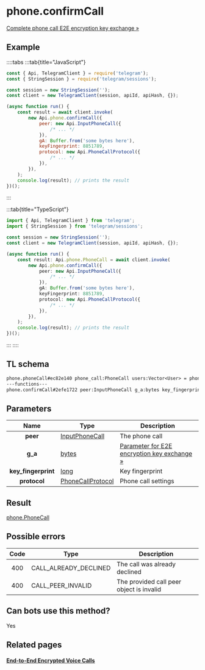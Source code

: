# phone.confirmCall

[Complete phone call E2E encryption key exchange »](https://core.telegram.org/api/end-to-end/voice-calls)

## Example

::::tabs
:::tab{title="JavaScript"}

```js
const { Api, TelegramClient } = require('telegram');
const { StringSession } = require('telegram/sessions');

const session = new StringSession('');
const client = new TelegramClient(session, apiId, apiHash, {});

(async function run() {
    const result = await client.invoke(
        new Api.phone.confirmCall({
            peer: new Api.InputPhoneCall({
                /* ... */
            }),
            gA: Buffer.from('some bytes here'),
            keyFingerprint: 8851789,
            protocol: new Api.PhoneCallProtocol({
                /* ... */
            }),
        }),
    );
    console.log(result); // prints the result
})();
```

:::

:::tab{title="TypeScript"}

```ts
import { Api, TelegramClient } from 'telegram';
import { StringSession } from 'telegram/sessions';

const session = new StringSession('');
const client = new TelegramClient(session, apiId, apiHash, {});

(async function run() {
    const result: Api.phone.PhoneCall = await client.invoke(
        new Api.phone.confirmCall({
            peer: new Api.InputPhoneCall({
                /* ... */
            }),
            gA: Buffer.from('some bytes here'),
            keyFingerprint: 8851789,
            protocol: new Api.PhoneCallProtocol({
                /* ... */
            }),
        }),
    );
    console.log(result); // prints the result
})();
```

:::
::::

## TL schema

```txt
phone.phoneCall#ec82e140 phone_call:PhoneCall users:Vector<User> = phone.PhoneCall;
---functions---
phone.confirmCall#2efe1722 peer:InputPhoneCall g_a:bytes key_fingerprint:long protocol:PhoneCallProtocol = phone.PhoneCall;
```

## Parameters

|        Name         | Type                                                                  | Description                                                                                         |
| :-----------------: | --------------------------------------------------------------------- | --------------------------------------------------------------------------------------------------- |
|      **peer**       | [InputPhoneCall](https://core.telegram.org/type/InputPhoneCall)       | The phone call                                                                                      |
|       **g_a**       | [bytes](https://core.telegram.org/type/bytes)                         | [Parameter for E2E encryption key exchange »](https://core.telegram.org/api/end-to-end/voice-calls) |
| **key_fingerprint** | [long](https://core.telegram.org/type/long)                           | Key fingerprint                                                                                     |
|    **protocol**     | [PhoneCallProtocol](https://core.telegram.org/type/PhoneCallProtocol) | Phone call settings                                                                                 |

## Result

[phone.PhoneCall](https://core.telegram.org/type/phone.PhoneCall)

## Possible errors

| Code | Type                  | Description                              |
| :--: | --------------------- | ---------------------------------------- |
| 400  | CALL_ALREADY_DECLINED | The call was already declined            |
| 400  | CALL_PEER_INVALID     | The provided call peer object is invalid |

## Can bots use this method?

Yes

## Related pages

#### [End-to-End Encrypted Voice Calls](https://core.telegram.org/api/end-to-end/voice-calls)
